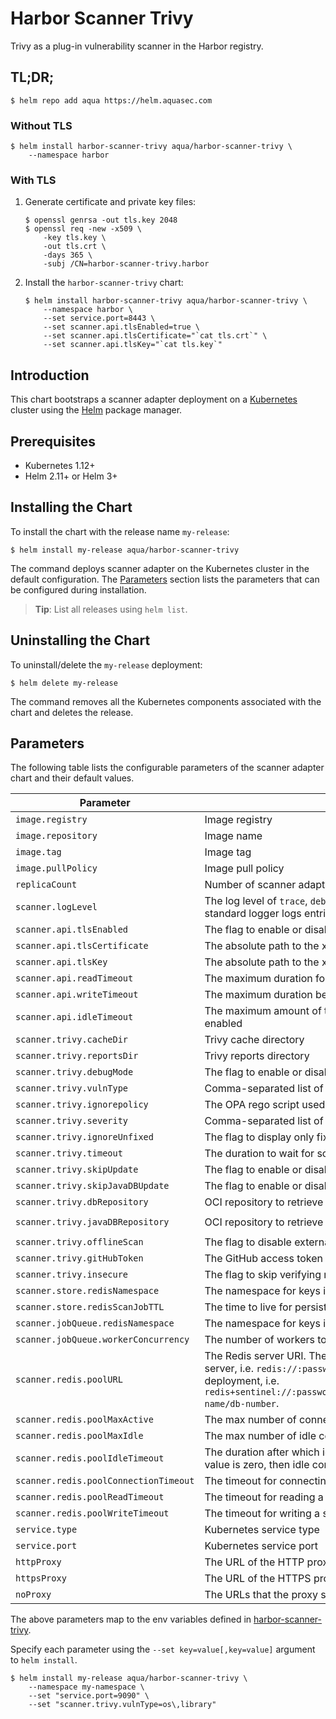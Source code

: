 # Harbor Scanner Trivy

Trivy as a plug-in vulnerability scanner in the Harbor registry.

## TL;DR;

```
$ helm repo add aqua https://helm.aquasec.com
```

### Without TLS

```
$ helm install harbor-scanner-trivy aqua/harbor-scanner-trivy \
    --namespace harbor
```

### With TLS

1. Generate certificate and private key files:
   ```
   $ openssl genrsa -out tls.key 2048
   $ openssl req -new -x509 \
       -key tls.key \
       -out tls.crt \
       -days 365 \
       -subj /CN=harbor-scanner-trivy.harbor
   ```
2. Install the `harbor-scanner-trivy` chart:
   ```
   $ helm install harbor-scanner-trivy aqua/harbor-scanner-trivy \
       --namespace harbor \
       --set service.port=8443 \
       --set scanner.api.tlsEnabled=true \
       --set scanner.api.tlsCertificate="`cat tls.crt`" \
       --set scanner.api.tlsKey="`cat tls.key`"
   ```

## Introduction

This chart bootstraps a scanner adapter deployment on a [Kubernetes](http://kubernetes.io) cluster using the
[Helm](https://helm.sh) package manager.

## Prerequisites

- Kubernetes 1.12+
- Helm 2.11+ or Helm 3+

## Installing the Chart

To install the chart with the release name `my-release`:

```
$ helm install my-release aqua/harbor-scanner-trivy
```

The command deploys scanner adapter on the Kubernetes cluster in the default configuration. The [Parameters](#parameters)
section lists the parameters that can be configured during installation.

> **Tip**: List all releases using `helm list`.

## Uninstalling the Chart

To uninstall/delete the `my-release` deployment:

```
$ helm delete my-release
```

The command removes all the Kubernetes components associated with the chart and deletes the release.

## Parameters

The following table lists the configurable parameters of the scanner adapter chart and their default values.

| Parameter                             | Description                                                                                                                                                                                                                                                                        | Default                              |
|---------------------------------------|------------------------------------------------------------------------------------------------------------------------------------------------------------------------------------------------------------------------------------------------------------------------------------|--------------------------------------|
| `image.registry`                      | Image registry                                                                                                                                                                                                                                                                     | `docker.io`                          |
| `image.repository`                    | Image name                                                                                                                                                                                                                                                                         | `aquasec/harbor-scanner-trivy`       |
| `image.tag`                           | Image tag                                                                                                                                                                                                                                                                          | `{TAG_NAME}`                         |
| `image.pullPolicy`                    | Image pull policy                                                                                                                                                                                                                                                                  | `IfNotPresent`                       |
| `replicaCount`                        | Number of scanner adapter Pods to run                                                                                                                                                                                                                                              | `1`                                  |
| `scanner.logLevel`                    | The log level of `trace`, `debug`, `info`, `warn`, `warning`, `error`, `fatal` or `panic`. The standard logger logs entries with that level or anything above it                                                                                                                   | `info`                               |
| `scanner.api.tlsEnabled`              | The flag to enable or disable TLS for HTTP                                                                                                                                                                                                                                         | `true`                               |
| `scanner.api.tlsCertificate`          | The absolute path to the x509 certificate file                                                                                                                                                                                                                                     |                                      |
| `scanner.api.tlsKey`                  | The absolute path to the x509 private key file                                                                                                                                                                                                                                     |                                      |
| `scanner.api.readTimeout`             | The maximum duration for reading the entire request, including the body                                                                                                                                                                                                            | `15s`                                |
| `scanner.api.writeTimeout`            | The maximum duration before timing out writes of the response                                                                                                                                                                                                                      | `15s`                                |
| `scanner.api.idleTimeout`             | The maximum amount of time to wait for the next request when keep-alives are enabled                                                                                                                                                                                               | `60s`                                |
| `scanner.trivy.cacheDir`              | Trivy cache directory                                                                                                                                                                                                                                                              | `/home/scanner/.cache/trivy`         |
| `scanner.trivy.reportsDir`            | Trivy reports directory                                                                                                                                                                                                                                                            | `/home/scanner/.cache/reports`       |
| `scanner.trivy.debugMode`             | The flag to enable or disable Trivy debug mode                                                                                                                                                                                                                                     | `false`                              |
| `scanner.trivy.vulnType`              | Comma-separated list of vulnerability types. Possible values are `os` and `library`.                                                                                                                                                                                               | `os,library`                         |
| `scanner.trivy.ignorepolicy`          | The OPA rego script used by Trivy to evaluate each vulnerability                                                                                                                                                                                                                   | `     `                              |
| `scanner.trivy.severity`              | Comma-separated list of vulnerabilities severities to be displayed                                                                                                                                                                                                                 | `UNKNOWN,LOW,MEDIUM,HIGH,CRITICAL`   |
| `scanner.trivy.ignoreUnfixed`         | The flag to display only fixed vulnerabilities                                                                                                                                                                                                                                     | `false`                              |
| `scanner.trivy.timeout`               | The duration to wait for scan completion                                                                                                                                                                                                                                           | `5m0s`                               |
| `scanner.trivy.skipUpdate`            | The flag to enable or disable Trivy DB downloads from GitHub                                                                                                                                                                                                                       | `false`                              |
| `scanner.trivy.skipJavaDBUpdate`      | The flag to enable or disable Trivy Java DB downloads from GitHub                                                                                                                                                                                                                  | `false`      |
| `scanner.trivy.dbRepository`          | OCI repository to retrieve the trivy vulnerability database from                                                                                                                                                                                                                   | `ghcr.io/aquasecurity/trivy-db` |
| `scanner.trivy.javaDBRepository`      | OCI repository to retrieve the Java trivy vulnerability database from                                                                                                                                                                                                              | `ghcr.io/aquasecurity/trivy-java-db`                              |
| `scanner.trivy.offlineScan`           | The flag to disable external API requests to identify dependencies                                                                                                                                                                                                                 | `false`                              |
| `scanner.trivy.gitHubToken`           | The GitHub access token to download Trivy DB                                                                                                                                                                                                                                       |                                      |
| `scanner.trivy.insecure`              | The flag to skip verifying registry certificate                                                                                                                                                                                                                                    | `false`                              |
| `scanner.store.redisNamespace`        | The namespace for keys in the Redis store                                                                                                                                                                                                                                          | `harbor.scanner.trivy:store`         |
| `scanner.store.redisScanJobTTL`       | The time to live for persisting scan jobs and associated scan reports                                                                                                                                                                                                              | `1h`                                 |
| `scanner.jobQueue.redisNamespace`     | The namespace for keys in the scan jobs queue backed by Redis                                                                                                                                                                                                                      | `harbor.scanner.trivy:job-queue`     |
| `scanner.jobQueue.workerConcurrency`  | The number of workers to spin-up for a jobs queue                                                                                                                                                                                                                                  | `1`                                  |
| `scanner.redis.poolURL`               | The Redis server URI. The URI supports schemas to connect to a standalone Redis server, i.e. `redis://:password@standalone_host:port/db-number` and Redis Sentinel deployment, i.e. `redis+sentinel://:password@sentinel_host1:port1,sentinel_host2:port2/monitor-name/db-number`. |
| `scanner.redis.poolMaxActive`         | The max number of connections allocated by the Redis connection pool                                                                                                                                                                                                               | `5`                                  |
| `scanner.redis.poolMaxIdle`           | The max number of idle connections in the Redis connection pool                                                                                                                                                                                                                    | `5`                                  |
| `scanner.redis.poolIdleTimeout`       | The duration after which idle connections to the Redis server are closed. If the value is zero, then idle connections are not closed.                                                                                                                                              | `5m`                                 |
| `scanner.redis.poolConnectionTimeout` | The timeout for connecting to the Redis server                                                                                                                                                                                                                                     | `1s`                                 |
| `scanner.redis.poolReadTimeout`       | The timeout for reading a single Redis command reply                                                                                                                                                                                                                               | `1s`                                 |
| `scanner.redis.poolWriteTimeout`      | The timeout for writing a single Redis command                                                                                                                                                                                                                                     | `1s`                                 |
| `service.type`                        | Kubernetes service type                                                                                                                                                                                                                                                            | `ClusterIP`                          |
| `service.port`                        | Kubernetes service port                                                                                                                                                                                                                                                            | `8080`                               |
| `httpProxy`                           | The URL of the HTTP proxy server                                                                                                                                                                                                                                                   |                                      |
| `httpsProxy`                          | The URL of the HTTPS proxy server                                                                                                                                                                                                                                                  |                                      |
| `noProxy`                             | The URLs that the proxy settings do not apply to                                                                                                                                                                                                                                   |                                      |

The above parameters map to the env variables defined in [harbor-scanner-trivy](https://github.com/aquasecurity/harbor-scanner-trivy#configuration).

Specify each parameter using the `--set key=value[,key=value]` argument to `helm install`.

```
$ helm install my-release aqua/harbor-scanner-trivy \
    --namespace my-namespace \
    --set "service.port=9090" \
    --set "scanner.trivy.vulnType=os\,library"
```
